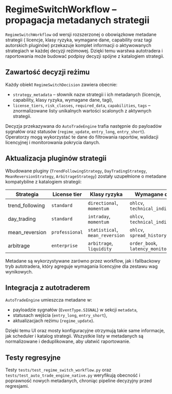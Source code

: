 # RegimeSwitchWorkflow – propagacja metadanych strategii

`RegimeSwitchWorkflow` od wersji rozszerzonej o obowiązkowe metadane strategii
(
licencje, klasy ryzyka, wymagane dane, capability oraz tagi
autorskich pluginów) przekazuje komplet informacji o aktywowanych strategiach
w każdej decyzji reżimowej. Dzięki temu warstwa autotradera i raportowania może
budować podpisy decyzji spójne z katalogiem strategii.

## Zawartość decyzji reżimu

Każdy obiekt `RegimeSwitchDecision` zawiera obecnie:

- `strategy_metadata` – słownik nazw strategii i ich metadanych (licencje,
  capability, klasy ryzyka, wymagane dane, tagi),
- `license_tiers`, `risk_classes`, `required_data`, `capabilities`, `tags` –
  znormalizowane listy unikalnych wartości scalonych z aktywnych strategii.

Decyzja przekazywana do `AutoTradeEngine` trafia następnie do payloadów sygnałów
oraz statusów (`regime_update`, `entry_long`, `entry_short`). Operatorzy mogą
wykorzystać te dane do filtrowania raportów, walidacji licencyjnej i
monitorowania pokrycia danych.

## Aktualizacja pluginów strategii

Wbudowane pluginy (`TrendFollowingStrategy`, `DayTradingStrategy`,
`MeanReversionStrategy`, `ArbitrageStrategy`) zostały uzupełnione o
metadane kompatybilne z katalogiem strategii:

| Strategia             | License tier   | Klasy ryzyka                   | Wymagane dane                         | Capability         |
|-----------------------|----------------|--------------------------------|---------------------------------------|--------------------|
| trend_following       | `standard`     | `directional`, `momentum`      | `ohlcv`, `technical_indicators`       | `trend_d1`         |
| day_trading          | `standard`     | `intraday`, `momentum`         | `ohlcv`, `technical_indicators`       | `day_trading`      |
| mean_reversion       | `professional` | `statistical`, `mean_reversion`| `ohlcv`, `spread_history`             | `mean_reversion`   |
| arbitrage            | `enterprise`   | `arbitrage`, `liquidity`       | `order_book`, `latency_monitoring`    | `cross_exchange`   |

Metadane są wykorzystywane zarówno przez workflow, jak i fallbackowy tryb
autotradera, który agreguje wymagania licencyjne dla zestawu wag wynikowych.

## Integracja z autotraderem

`AutoTradeEngine` umieszcza metadane w:

- payloadzie sygnałów (`EventType.SIGNAL`) w sekcji `metadata`,
- statusach wejścia (`entry_long`, `entry_short`),
- aktualizacjach reżimu (`regime_update`).

Dzięki temu UI oraz mosty konfiguracyjne otrzymują takie same informacje,
jak scheduler i katalog strategii. Wszystkie listy w metadanych są
normalizowane i deduplikowane, aby ułatwić raportowanie.

## Testy regresyjne

Testy `tests/test_regime_switch_workflow.py` oraz
`tests/test_auto_trade_engine_native.py` weryfikują obecność i poprawność nowych
metadanych, chroniąc pipeline decyzyjny przed regresjami.
